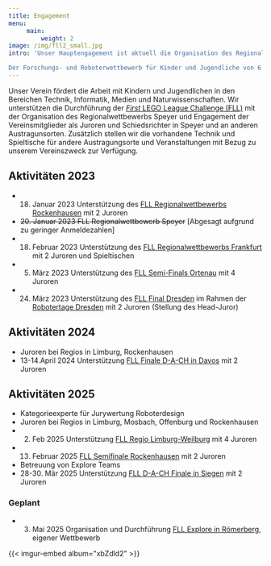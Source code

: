 ```yaml
---
title: Engagement
menu: 
     main:
         weight: 2
image: /img/fll2_small.jpg
intro: 'Unser Hauptengagement ist aktuell die Organisation des Regionalwettbewerbs Speyer der [_First_ LEGO League Challenge](https://www.first-lego-league.org/de/challenge/startseite.html).

Der Forschungs- und Roboterwettbewerb für Kinder und Jugendliche von 6 – 16 Jahren fördert die Kompetenzen in den MINT Fächern durch vier Aufgabenstellungen in den Bereichen "Teamwork", "Forschung", "Roboterdesign" und "Robot-Game".'
---
```

Unser Verein fördert die Arbeit mit Kindern und Jugendlichen in den Bereichen Technik, Informatik, Medien und Naturwissenschaften. Wir unterstützen die Durchführung der [_First_ LEGO League Challenge (FLL)](https://www.first-lego-league.org/de/challenge/startseite.html) mit der Organisation des Regionalwettbewerbs Speyer und Engagement der Vereinsmitglieder als Juroren und Schiedsrichter in Speyer und an anderen Austragunsorten. Zusätzlich stellen wir die vorhandene Technik und Spieltische für andere Austragungsorte und Veranstaltungen mit Bezug zu unserem Vereinszweck zur Verfügung.

## Aktivitäten 2023

- 18. Januar 2023 Unterstützung des [FLL Regionalwettbewerbs Rockenhausen](https://www.first-lego-league.org/de/austragungsorte/challenge?s=Challenge+2022%2F23&c=Rockenhausen&m=24039488855200) mit 2 Juroren
- ~~20. Januar 2023 FLL Regionalwettbewerb Speyer~~ [Abgesagt aufgrund zu geringer Anmeldezahlen]
- 18. Februar 2023 Unterstützung des [FLL Regionalwettbewerbs Frankfurt](https://first-lego-league-ffm.de/) mit 2 Juroren und Spieltischen
- 5. März 2023 Unterstützung des [FLL Semi-Finals Ortenau](https://schule.hs-offenburg.de/fuer-schuelerinnen-und-schueler/first-lego-league/fll-challenge/first-lego-league-challenge-2022/23) mit 4 Juroren
- 24. März 2023 Unterstützung des [FLL Final Dresden](https://www.first-lego-league.org/en/challenge-2022-23/finale-2022-23---dresden) im Rahmen der [Robotertage Dresden](https://meet-the-robots.de/first-lego-league/) mit 2 Juroren (Stellung des Head-Juror)

## Aktivitäten 2024

- Juroren bei Regios in Limburg, Rockenhausen
- 13-14.April 2024 Unterstützung [FLL Finale D-A-CH in Davos](https://youtu.be/zrXCnv-kfDg) mit 2 Juroren

## Aktivitäten 2025

- Kategorieexperte für Jurywertung Roboterdesign
- Juroren bei Regios in Limburg, Mosbach, Offenburg und Rockenhausen
- 02. Feb 2025 Unterstützung [FLL Regio Limburg-Weilburg](https://www.first-lego-league.org/de/challenge-2024-25/limburg-weilburg) mit 4 Juroren
- 13. Februar 2025 [FLL Semifinale Rockenhausen](https://www.first-lego-league.org/de/challenge-2024-25/deutschland---rockenhausen) mit 2 Juroren
- Betreuung von Explore Teams
- 28-30. Mär 2025 Unterstützung [FLL D-A-CH Finale in Siegen](https://www.first-lego-league.org/de/challenge-2024-25/finale-2024-25) mit 2 Juroren

### Geplant

- 03. Mai 2025  Organisation und Durchführung [FLL Explore in Römerberg](https://www.first-lego-league.org/de/explore-2024-25/speyer), eigener Wettbewerb

{{< imgur-embed album="xbZdld2" >}}


